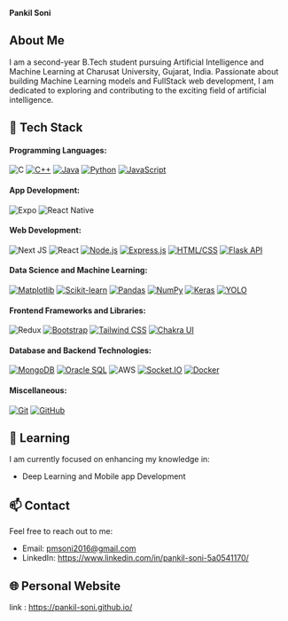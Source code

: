 **Pankil Soni**

## About Me

I am a second-year B.Tech student pursuing Artificial Intelligence and Machine Learning at Charusat University, Gujarat, India. Passionate about building Machine Learning models and FullStack web development, I am dedicated to exploring and contributing to the exciting field of artificial intelligence.

## 🚀 Tech Stack

#### Programming Languages:
![C](https://img.shields.io/badge/c-%2300599C.svg?style=for-the-badge&logo=c&logoColor=white) [![C++](https://img.shields.io/badge/C++-%2300599C.svg?style=for-the-badge&logo=c%2B%2B&logoColor=white)](https://en.wikipedia.org/wiki/C%2B%2B) [![Java](https://img.shields.io/badge/Java-%23007396.svg?style=for-the-badge&logo=java&logoColor=white)](https://www.java.com/) [![Python](https://img.shields.io/badge/Python-%233776AB.svg?style=for-the-badge&logo=python&logoColor=white)](https://www.python.org/) [![JavaScript](https://img.shields.io/badge/JavaScript-%23F7DF1E.svg?style=for-the-badge&logo=javascript&logoColor=black)](https://developer.mozilla.org/en-US/docs/Web/JavaScript)

#### App Development:
![Expo](https://img.shields.io/badge/expo-1C1E24?style=for-the-badge&logo=expo&logoColor=#D04A37) ![React Native](https://img.shields.io/badge/react_native-%2320232a.svg?style=for-the-badge&logo=react&logoColor=%2361DAFB)

#### Web Development:
![Next JS](https://img.shields.io/badge/Next-black?style=for-the-badge&logo=next.js&logoColor=white) ![React](https://img.shields.io/badge/react-%2320232a.svg?style=for-the-badge&logo=react&logoColor=%2361DAFB) [![Node.js](https://img.shields.io/badge/Node.js-%23339933.svg?style=for-the-badge&logo=node.js&logoColor=white)](https://nodejs.org/) [![Express.js](https://img.shields.io/badge/Express.js-%23000000.svg?style=for-the-badge&logo=express&logoColor=white)](https://expressjs.com/) [![HTML/CSS](https://img.shields.io/badge/HTML%2FCSS-%23239120.svg?style=for-the-badge&logo=html5&logoColor=white)](https://developer.mozilla.org/en-US/docs/Web/HTML) [![Flask API](https://img.shields.io/badge/Flask%20API-%23000.svg?style=for-the-badge&logo=flask&logoColor=white)](https://flask.palletsprojects.com/en/2.0.x/)

#### Data Science and Machine Learning:
[![Matplotlib](https://img.shields.io/badge/Matplotlib-%230085FF.svg?style=for-the-badge&logo=matplotlib&logoColor=white)](https://matplotlib.org/) [![Scikit-learn](https://img.shields.io/badge/Scikit%20learn-%2343B8C6.svg?style=for-the-badge&logo=scikit-learn&logoColor=white)](https://scikit-learn.org/) [![Pandas](https://img.shields.io/badge/Pandas-%23150458.svg?style=for-the-badge&logo=pandas&logoColor=white)](https://pandas.pydata.org/) [![NumPy](https://img.shields.io/badge/NumPy-%23013243.svg?style=for-the-badge&logo=numpy&logoColor=white)](https://numpy.org/) [![Keras](https://img.shields.io/badge/Keras-%23D00000.svg?style=for-the-badge&logo=keras&logoColor=white)](https://keras.io/) [![YOLO](https://img.shields.io/badge/YOLO-%23F9D616.svg?style=for-the-badge&logo=youtube&logoColor=white)](https://pjreddie.com/darknet/yolo/)

#### Frontend Frameworks and Libraries:
![Redux](https://img.shields.io/badge/redux-%23593d88.svg?style=for-the-badge&logo=redux&logoColor=white) [![Bootstrap](https://img.shields.io/badge/Bootstrap-%237952B3.svg?style=for-the-badge&logo=bootstrap&logoColor=white)](https://getbootstrap.com/) [![Tailwind CSS](https://img.shields.io/badge/Tailwind%20CSS-%23006AFF.svg?style=for-the-badge&logo=tailwind-css&logoColor=white)](https://tailwindcss.com/) [![Chakra UI](https://img.shields.io/badge/Chakra%20UI-%23319798.svg?style=for-the-badge&logo=chakra-ui&logoColor=white)](https://chakra-ui.com/)
#### Database and Backend Technologies:
[![MongoDB](https://img.shields.io/badge/MongoDB-%2347A248.svg?style=for-the-badge&logo=mongodb&logoColor=white)](https://www.mongodb.com/) [![Oracle SQL](https://img.shields.io/badge/Oracle%20SQL-%23F80000.svg?style=for-the-badge&logo=oracle&logoColor=white)](https://www.oracle.com/database/technologies/appdev/sql.html) ![AWS](https://img.shields.io/badge/AWS-%23FF9900.svg?style=for-the-badge&logo=amazon-aws&logoColor=white) [![Socket.IO](https://img.shields.io/badge/Socket.IO-%23000000.svg?style=for-the-badge&logo=socket.io&logoColor=white)](https://socket.io/)  [![Docker](https://img.shields.io/badge/Docker-%232496ED.svg?style=for-the-badge&logo=docker&logoColor=white)](https://www.docker.com/)
#### Miscellaneous:
[![Git](https://img.shields.io/badge/Git-%23F05032.svg?style=for-the-badge&logo=git&logoColor=white)](https://git-scm.com/) [![GitHub](https://img.shields.io/badge/GitHub-%23121011.svg?style=for-the-badge&logo=github&logoColor=white)](https://github.com/)


## 🌱 Learning

I am currently focused on enhancing my knowledge in:

- Deep Learning and Mobile app Development

## 📫 Contact

Feel free to reach out to me:

- Email: pmsoni2016@gmail.com
- LinkedIn: https://www.linkedin.com/in/pankil-soni-5a0541170/

## 🌐 Personal Website

link : https://pankil-soni.github.io/
